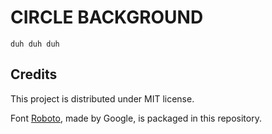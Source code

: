 # CIRCLE BACKGROUND

`duh duh duh`

## Credits

This project is distributed under MIT license.

Font [Roboto](https://fonts.google.com/specimen/Roboto), made by Google, is packaged in this repository.
